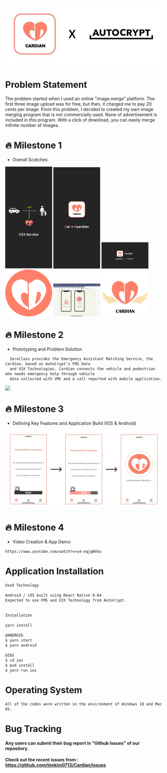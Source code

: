 
<p align="center">
  <img src = "https://github.com/timkim0713/Cardian/blob/master/images/autocryptXcardinal.jpeg" width="auto">
</p>

# Problem Statement
The problem started when I used an online "image.merge" platform. The first three image upload was for free, but then, it charged me to pay 20 cents per image. From this problem, I decided to created my own image merging program that is not commercially used. None of advertisement is included in this program. With a click of download, you can easily merge infinite number of images.

# 🔥 Milestone 1 

  - Overall Scatches


<img src = "https://github.com/timkim0713/Cardian/blob/master/images/KakaoTalk_Photo_2021-05-23-13-57-05-1.jpeg" width="150px">    <img src = "https://github.com/timkim0713/Cardian/blob/master/images/KakaoTalk_Photo_2021-05-23-13-57-05-2.jpeg" width="150px">    <img src = "https://github.com/timkim0713/Cardian/blob/master/images/KakaoTalk_Photo_2021-05-23-13-57-05-3.jpeg" width="150px">   <img src = "https://github.com/timkim0713/Cardian/blob/master/images/KakaoTalk_Photo_2021-05-23-13-57-05-4.png" width="150px">   <img src = "https://github.com/timkim0713/Cardian/blob/master/images/KakaoTalk_Photo_2021-05-23-13-57-05-5.jpeg" width="150px">   <img src = "https://github.com/timkim0713/Cardian/blob/master/images/KakaoTalk_Photo_2021-05-23-13-57-05-6.png" width="150px">

# 🔥 Milestone 2

  - Prototyping and Problem Solution
```
  ZeroClass provides the Emergency Assistant Matching Service, the Cardian, based on AutoCrypt’s FMS Data 
  and V2X Technologies. Cardian connects the vehicle and pedestrian who needs emergency help through vehicle 
  data collected with VMS and a call reported with mobile application.
```
<img src = "https://github.com/timkim0713/Cardian/blob/master/images/스크린샷 2021-05-23 오후 2.22.20.png" width="auto">

# 🔥 Milestone 3
  - Defining Key Features and Application Build (IOS & Android)
  
<img src = "https://github.com/timkim0713/Cardian/blob/master/images/app_features.jpeg" width="auto">

# 🔥 Milestone 4
  - Video Creation & App Demo
```
https://www.youtube.com/watch?v=u4-eqjqWVGo
```
# Application Installation
```
Used Technology

Android / iOS built using React Native 0.64
Expected to use FMS and V2X Technology from AutoCrypt.


Installation

yarn install

@ANDROID
$ yarn start
$ yarn android

@IOS
$ cd ios
$ pod install
$ yarn run ios
```
# Operating System
```
All of the codes were written in the environment of Windows 10 and Mac OS.
```

# Bug Tracking

#### Any users can submit their bug report in "Github Issues" of our repository. 
#### Check out the recent issues from : https://github.com/timkim0713/Cardian/issues
